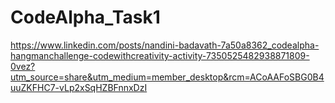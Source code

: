 # CodeAlpha_Task1
https://www.linkedin.com/posts/nandini-badavath-7a50a8362_codealpha-hangmanchallenge-codewithcreativity-activity-7350525482938871809-0vez?utm_source=share&utm_medium=member_desktop&rcm=ACoAAFoSBG0B4uuZKFHC7-vLp2xSqHZBFnnxDzI
